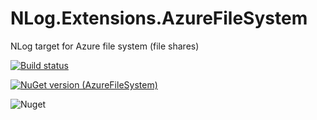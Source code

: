 # NLog.Extensions.AzureFileSystem
NLog target for Azure file system (file shares)

[![Build status](https://ci.appveyor.com/api/projects/status/3u2517drfngeswe0?svg=true)](https://ci.appveyor.com/project/lucianaparaschivei/nlog-extensions-azurefilesystem)

[![NuGet version (AzureFileSystem)](NLog.Extensions.https://img.shields.io/nuget/v/NLog.Extensions.AzureFileSystem.svg?style=flat-square)](https://www.nuget.org/packages/NLog.Extensions.AzureFileSystem/)

![Nuget](https://img.shields.io/nuget/dt/NLog.Extensions.AzureFileSystem)
